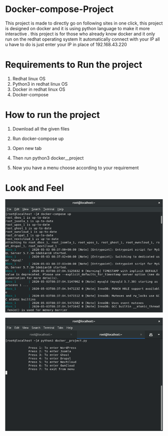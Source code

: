 # Docker-compose-Project

This project is made to directly go on following sites in one click, this project is designed on docker and it is using python language to make it more interactive .
this project is for those who already know docker and it only run on the redhat operating system
It automatically connect with your IP all u have to do is just enter your IP in place of 192.168.43.220

# Requirements to Run the project 
1. Redhat linux OS
2. Python3 in redhat linux OS
3. Docker in redhat linux OS
4. Docker-compose  

# How to run the project

1. Download all the given files

2. Run docker-compose up  

3. Open new tab 

4. Then run python3 docker__project 

5. Now you have a menu choose according to your requirement

# Look and Feel

![](screen1.png)

![](screen2.png)

